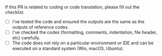 If this PR is related to coding or code translation, please fill out the checklist.

- [ ] I've tested the code and ensured the outputs are the same as the outputs of reference codes.
- [ ] I've checked the codes (formatting, comments, indentation, file header, etc) carefully.
- [ ] The code does not rely on a particular environment or IDE and can be executed on a standard system (Win, macOS, Ubuntu).
